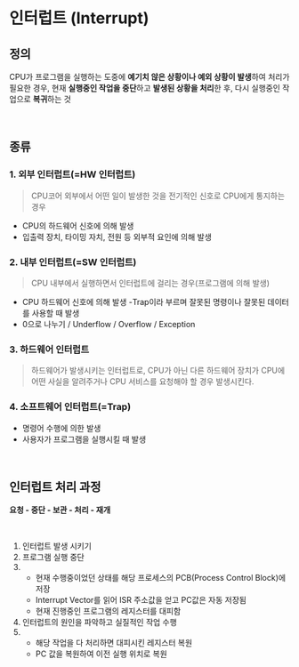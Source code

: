 # 인터럽트 (Interrupt)
## 정의 
CPU가 프로그램을 실행하는 도중에 **예기치 않은 상황이나 예외 상황이 발생**하여 처리가 필요한 경우, 현재 **실행중인 작업을 중단**하고 **발생된 상황을 처리**한 후, 다시 실행중인 작업으로 **복귀**하는 것

<br>

## 종류
### **1. 외부 인터럽트(=HW 인터럽트)**
> CPU코어 외부에서 어떤 일이 발생한 것을 전기적인 신호로 CPU에게 통지하는 경우 
- CPU의 하드웨어 신호에 의해 발생
- 입출력 장치, 타이밍 자치, 전원 등 외부적 요인에 의해 발생

### **2. 내부 인터럽트(=SW 인터럽트)**
> CPU 내부에서 실행하면서 인터럽트에 걸리는 경우(프로그램에 의해 발생) 
- CPU 하드웨어 신호에 의해 발생
-Trap이라 부르며 잘못된 명령이나 잘못된 데이터를 사용할 때 발생 
- 0으로 나누기 / Underflow / Overflow / Exception

### **3. 하드웨어 인터럽트**
> 하드웨어가 발생시키는 인터럽트로, CPU가 아닌 다른 하드웨어 장치가 CPU에 어떤 사실을 알려주거나 CPU 서비스를 요청해야 할 경우 발생시킨다. 

### **4. 소프트웨어 인터럽트(=Trap)**
- 명령어 수행에 의한 발생
- 사용자가 프로그램을 실행시킬 때 발생

<br>

## 인터럽트 처리 과정 
**요청 - 중단 - 보관 - 처리 - 재개**

<br>

1. 인터럽트 발생 시키기
2. 프로그램 실행 중단 
3.  - 현재 수행중이었던 상태를 해당 프로세스의 PCB(Process Control Block)에 저장
    - Interrupt Vector를 읽어 ISR 주소값을 얻고 PC값은 자동 저장됨
    - 현재 진행중인 프로그램의 레지스터를 대피함 
4. 인터럽트의 원인을 파악하고 실질적인 작업 수행
5.  - 해당 작업을 다 처리하면 대피시킨 레지스터 복원
    - PC 값을 복원하여 이전 실행 위치로 복원

